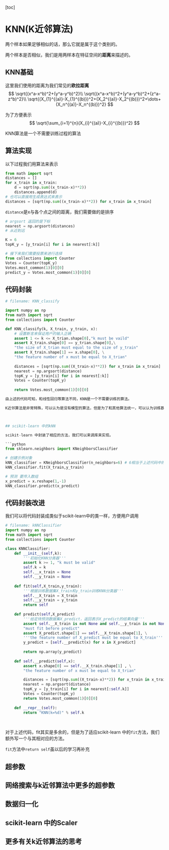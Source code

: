 [toc]

# KNN(K近邻算法)

两个样本如果足够相似的话，那么它就是属于这个类别的。

 两个样本是否相似，我们是用两样本在特征空间的**距离**来描述的。

## KNN基础

这里我们使用的距离为我们常见的**欧拉距离**
$$
\sqrt{(x^a-x^b)^2+(y^a-y^b)^2}\\
\sqrt{(x^a-x^b)^2+(y^a-y^b)^2+(z^a-z^b)^2}\\
\sqrt{(X_{1}^{(a)}-X_{1}^{(b)})^2+(X_2^{(a)}-X_2^{(b)})^2+\dots+(X_n^{(a)}-X_n^{(b)})^2}
$$

为了方便表示
$$
\sqrt{\sum_{i=1}^{n}(X_{i}^{(a)}-X_{i}^{(b)})^2}
$$



KNN算法是一个不需要训练过程的算法

## 算法实现

以下过程我们用算法来表示

```python
from math import sqrt
distances = []
for x_train in x_train:
    d = sqrt(np.sum((x_train-x)**2))
    distances.append(d) 
# 也可以直接用生成表达式来表示
distances = [sqrt(np.sum((x_train-x)**2)) for x_train in x_train]
```

  `distance`是x与各个点之间的距离，我们需要做的是排序

```python
# argsort 返回的是下标
nearest = np.argsort(distances)
# 从近到远

K = 6
topK_y = [y_train[i] for i in nearest[:k]]

# 接下来我们需要投票来进行选择
from collections import Counter
Votes = Counter(topK_y)
Votes.most_common(1)[0][0]
predict_y = Votes.most_common(1)[0][0]
```

 

## 代码封装

```python
# filename: KNN_classify

import numpy as np
from math import sqrt
from collections import Counter

def KNN_classify(k, X_train, y_train, x):
    # 设置断言来保证用户的输入正确
    assert 1 <= k <= X_trian.shape[0],"k must be vaild"
    assert X_train.shape[0] == y_trian.shape[0],\
    "the size of X_trian must equal to the size of y_train"
    assert X_train.shape[1] == x.shape[0], \
    "the feature number of x must be equal to X_trian"
    
    distances = [sqrt(np.sum((X_train-x)**2)) for x_train in x_train]
    nearest = np.argsort(distance)
    topK_y = [y_train[i] for i in nearest[:k]]
    Votes = Counter(topK_y)
   	
    return Votes.most_common(1)[0][0]

由上述的代码可知，和线性回归等算法不同，KNN是一个不需要训练的算法。

K近邻算法是非常特殊，可以认为是没有模型的算法，但是为了和其他算法统一，可以认为训练数据集就是模型本身。



## scikit-learn 中的kNN

scikit-learn 中封装了相应的方法，我们可以来调库来实现。

```python
from sklearn.neighbors import KNeighborsClassifier

# 创建示例对象
kNN_classifier = KNeighborsClassifier(n_neighbors=6) # 6相当于上述代码中的K
kNN_classifier.fit(X_train,y_train)

# 预测 要传入数组
x_predict = x.reshape(1,-1)
kNN_classifier.predict(x_predict)
```



## 代码封装改进

我们可以将代码封装成类似于scikit-learn中的类一样，方便用户调用

```python
# filename: kNNClassifier
import numpy as np
from math import sqrt
from collections import Counter

class KNNClassifier:
    def __init__(self,k):
        '''初始化KNN分类器'''
        assert k >= 1, "k must be valid"
        self.k = k
        self.__x_train = None
        self.__y_train = None
   
	def fit(self,X_train,y_train):
        '''根据训练数据集X_train和y_train训练KNN分类器'''
        self.__X_train = X_train
        self.__y_train = y_train    
        return self
    
    def predict(self,X_predict)
    	'''给定待预测数据集X_predict，返回表示X_predict的结果向量'''
        assert self.__X_train is not None and self.__y_train is not None,\
        "must fit before predict"
        assert X_predict.shape[1] == self.__X_train.shape[1], \
        '''the feature number of X_predict must be equal to X_train'''
    	y_predict = [self.__predict(x) for x in X_predict]
        
        return np.array(y_predict)
        
    def self.__predict(self,x):
        assert x.shape[0] == self.__X_train.shape[1] , \
        "the feature number of x must be equal to X_trian"

        distances = [sqrt(np.sum((X_train-x)**2)) for x_train in x_train]
        nearest = np.argsort(distance)
        topK_y = [y_train[i] for i in nearest[:self.k]]
        Votes = Counter(topK_y)
        return Votes.most_common(1)[0][0]
    
   	def __repr__(self):
        return "KNN(k=%d)" % self.k
    
        
```

对于上述代码，fit其实是多余的，但是为了适应scikit-learn 中的`fit`方法，我们额外写一个与其相对应的方法。

`fit`方法中`return self`虽以后的学习再补充

## 超参数



## 网络搜索与k近邻算法中更多的超参数



## 数据归一化



## scikit-learn 中的Scaler



## 更多有关k近邻算法的思考

